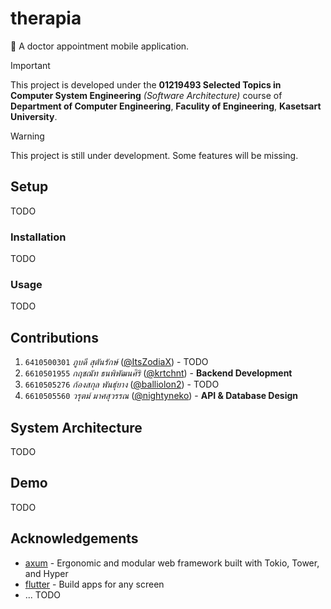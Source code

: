 # therapia

🏥 A doctor appointment mobile application.

> [!IMPORTANT]
> This project is developed under the **01219493 Selected Topics in
Computer System Engineering** *(Software Architecture)* course of
**Department of Computer Engineering**, **Faculity of Engineering**,
**Kasetsart University**.

> [!WARNING]
> This project is still under development. Some features will be
> missing.

## Setup

TODO

### Installation

TODO

### Usage

TODO

## Contributions

1. `6410500301` *ภูบดี สุตันรักษ์*
([@ItsZodiaX](https://github.com/ItsZodiaX)) - TODO
2. `6610501955` *กฤชณัท ธนพิพัฒนศิริ*
([@krtchnt](https://github.com/krtchnt)) - **Backend Development**
3. `6610505276` *ก้องสกุล พันธุ์ยาง*
([@balliolon2](https://github.com/balliolon2)) - TODO
4. `6610505560` *วรุตม์ มาศสุวรรณ*
([@nightyneko](https://github.com/nightyneko)) - **API & Database
Design**

## System Architecture

TODO

## Demo

TODO

## Acknowledgements

- [axum](https://docs.rs/axum/latest/axum/) - Ergonomic and modular
web framework built with Tokio, Tower, and Hyper
- [flutter](https://flutter.dev/) - Build apps for any screen
- ... TODO
